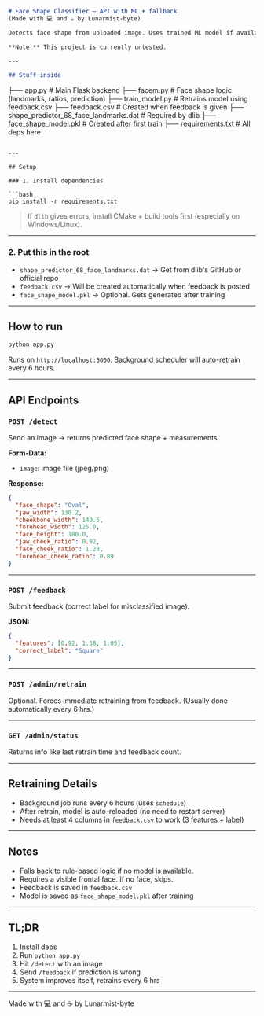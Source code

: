 ```markdown
# Face Shape Classifier – API with ML + fallback
(Made with 💻 and ☕ by Lunarmist-byte)

Detects face shape from uploaded image. Uses trained ML model if available, else falls back to rule-based logic. Feedback support built-in. Auto retrains every 6 hours.

**Note:** This project is currently untested.

---

## Stuff inside

```
├── app.py                         # Main Flask backend
├── facem.py                       # Face shape logic (landmarks, ratios, prediction)
├── train_model.py                 # Retrains model using feedback.csv
├── feedback.csv                   # Created when feedback is given
├── shape_predictor_68_face_landmarks.dat  # Required by dlib
├── face_shape_model.pkl           # Created after first train
├── requirements.txt               # All deps here
```

---

## Setup

### 1. Install dependencies

```bash
pip install -r requirements.txt
```

> If `dlib` gives errors, install CMake + build tools first (especially on Windows/Linux).

---

### 2. Put this in the root

* `shape_predictor_68_face_landmarks.dat` → Get from dlib's GitHub or official repo
* `feedback.csv` → Will be created automatically when feedback is posted
* `face_shape_model.pkl` → Optional. Gets generated after training

---

## How to run

```bash
python app.py
```

Runs on `http://localhost:5000`. Background scheduler will auto-retrain every 6 hours.

---

## API Endpoints

### `POST /detect`

Send an image → returns predicted face shape + measurements.

**Form-Data:**

* `image`: image file (jpeg/png)

**Response:**

```json
{
  "face_shape": "Oval",
  "jaw_width": 130.2,
  "cheekbone_width": 140.5,
  "forehead_width": 125.0,
  "face_height": 180.0,
  "jaw_cheek_ratio": 0.92,
  "face_cheek_ratio": 1.28,
  "forehead_cheek_ratio": 0.89
}
```

---

### `POST /feedback`

Submit feedback (correct label for misclassified image).

**JSON:**

```json
{
  "features": [0.92, 1.38, 1.05],
  "correct_label": "Square"
}
```

---

### `POST /admin/retrain`

Optional. Forces immediate retraining from feedback. (Usually done automatically every 6 hrs.)

---

### `GET /admin/status`

Returns info like last retrain time and feedback count.

---

## Retraining Details

* Background job runs every 6 hours (uses `schedule`)
* After retrain, model is auto-reloaded (no need to restart server)
* Needs at least 4 columns in `feedback.csv` to work (3 features + label)

---

## Notes

* Falls back to rule-based logic if no model is available.
* Requires a visible frontal face. If no face, skips.
* Feedback is saved in `feedback.csv`
* Model is saved as `face_shape_model.pkl` after training

---

## TL;DR

1. Install deps
2. Run `python app.py`
3. Hit `/detect` with an image
4. Send `/feedback` if prediction is wrong
5. System improves itself, retrains every 6 hrs

---

Made with 💻 and ☕ by Lunarmist-byte
```
